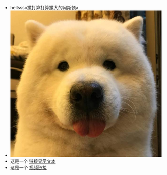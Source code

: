 - hellssso撒打算打算撒大的阿斯顿a
- ![图片描述](amWiki/images/assd.jpg "Title")
- 这是一个 [链接显示文本](/wiki46105744/index.html?file=003-商龙云/001-测试文档 "链接title文本")
- 这是一个 [视频链接](https://www.bilibili.com/video/av33004431/?redirectFrom=h5 "链接title文本")
